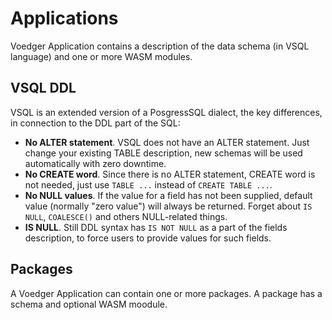 # Applications

Voedger Application contains a description of the data schema (in VSQL language) and one or more WASM modules.

## VSQL DDL

VSQL is an extended version of a PosgressSQL dialect, the key differences, in connection to the DDL part of the SQL:

- **No ALTER statement**. VSQL does not have an ALTER statement. Just change your existing TABLE description, new schemas will be used automatically with zero downtime.
- **No CREATE word**. Since there is no ALTER statement, CREATE word is not needed, just use `TABLE ...` instead of `CREATE TABLE ...`.
- **No NULL values**. If the value for a field has not been supplied, default value (normally "zero value") will always be returned. Forget about `IS NULL`, `COALESCE()` and others NULL-related things.
- **IS NULL**. Still DDL syntax has `IS NOT NULL` as a part of the fields description, to force users to provide values for such fields.


## Packages

A Voedger Application can contain one or more packages. A package has a schema and optional WASM moodule.


